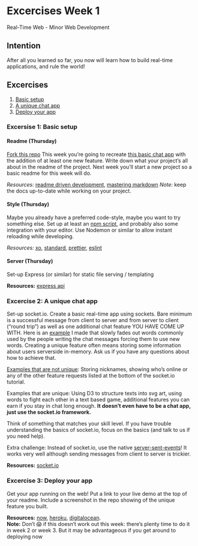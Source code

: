 # Excercises Week 1
Real-Time Web - Minor Web Development 

## Intention

After all you learned so far, you now will learn how to build real-time applications, and rule the world!


## Excercises
1. [Basic setup][excercise1]
2. [A unique chat app ][excercise2]
3. [Deploy your app][excercise3]

### Excersise 1: Basic setup

#### Readme (Thursday)
[Fork this repo][repo]
This week you’re going to recreate [this basic chat app][socket.io chat] with the addition of at least one new feature. Write down what your project’s all about in the readme of the project. Next week you’ll start a new project so a basic readme for this week will do.

*Resources:* [readme driven development][rdd], [mastering markdown][markdown]
*Note:* keep the docs up-to-date while working on your project.

#### Style (Thursday) 
Maybe you already have a preferred code-style, maybe you want to try something else.
Set up at least an [npm script][npm], and probably also some integration with your editor. Use Nodemon or similar to allow instant reloading while developing.

*Resources:* [xo], [standard], [prettier], [eslint]

#### Server (Thursday)
Set-up Express (or similar) for static file serving / templating

**Resources:** [express api]

### Excercise 2: A unique chat app 

Set-up socket.io. Create a basic real-time app using sockets. Bare minimum is a successful message from client to server and from server to client (“round trip”) as well as one additional chat feature YOU HAVE COME UP WITH. Here is an [example][example razpudding] I made that slowly fades out words commonly used by the people writing the chat messages forcing them to use new words.
Creating a unique feature often means storing some information about users serverside in-memory. Ask us if you have any questions about how to achieve that.

[Examples that are not unique][get started]: Storing nicknames, showing who’s online or any of the other feature requests listed at the bottom of the socket.io tutorial.

Examples that are unique: Using D3 to structure texts into svg art, using words to fight each other in a text based game, additional features you can earn if you stay in chat long enough.
**It doesn’t even have to be a chat app, just use the socket.io framework.**

Think of something that matches your skill level. If you have trouble understanding the basics of socket.io, focus on the basics (and talk to us if you need help).

Extra challenge: Instead of socket.io, use the native [server-sent-events][sse]! It works very well although sending messages from client to server is trickier.

**Resources:** [socket.io]

### Excercise 3: Deploy your app
Get your app running on the web! Put a link to your live demo at the top of your readme. Include a screenshot in the repo showing of the unique feature you built.

**Resources:** [now], [heroku], [digitalocean].  
**Note:** Don’t 😱 if this doesn’t work out this week: there’s plenty time to do it in week 2 or week 3. But it may be advantageous if you get around to deploying now


[excercise1]:https://github.com/cmda-minor-web/real-time-web-1819/blob/master/week-1.md#excersise-1-basic-setup 
[excercise2]:https://github.com/cmda-minor-web/real-time-web-1819/blob/master/week-1.md#excercise-2-a-unique-chat-app 
[excercise3]:https://github.com/cmda-minor-web/real-time-web-1819/blob/master/week-1.md#excercise-3-deploy-your-app
[repo]:https://github.com/cmda-minor-web/real-time-web-1819
[socket.io]:https://socket.io/
[socket.io chat]:https://socket.io/demos/chat/
[npm]:https://docs.npmjs.com/cli/run-script
[rdd]:http://tom.preston-werner.com/2010/08/23/readme-driven-development.html
[markdown]:https://guides.github.com/features/mastering-markdown/
[xo]:https://github.com/xojs/xo
[standard]:https://github.com/standard/standard
[prettier]:https://github.com/prettier/prettier
[eslint]:https://github.com/eslint/eslint
[express api]:https://expressjs.com/en/4x/api.html
[example razpudding]: https://github.com/Razpudding/socketio-chat-app
[get started]:https://socket.io/get-started/chat/
[sse]:https://www.voorhoede.nl/en/blog/real-time-communication-with-server-sent-events/
[now]:https://zeit.co/now
[heroku]:https://www.heroku.com/
[digitalocean]:https://www.digitalocean.com/


